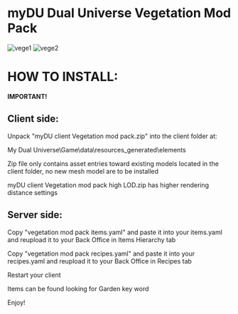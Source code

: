 # myDU Dual Universe Vegetation Mod Pack

![vege1](https://github.com/user-attachments/assets/4379e349-c3e2-4954-aa5e-72061c061b55)
![vege2](https://github.com/user-attachments/assets/e3482f3c-8bdc-4356-9f82-f72ba6316f67)


# HOW TO INSTALL:
**IMPORTANT!**

## Client side:

Unpack "myDU client Vegetation mod pack.zip" into the client folder at:     

My Dual Universe\Game\data\resources_generated\elements

Zip file only contains asset entries toward existing models located in the client folder, no new mesh model are to be installed

myDU client Vegetation mod pack high LOD.zip has higher rendering distance settings


## Server side:

Copy "vegetation mod pack items.yaml" and paste it into your items.yaml and reupload it to your Back Office in Items Hierarchy tab

Copy "vegetation mod pack recipes.yaml" and paste it into your recipes.yaml and reupload it to your Back Office in Recipes tab

Restart your client

Items can be found looking for Garden key word

Enjoy!
